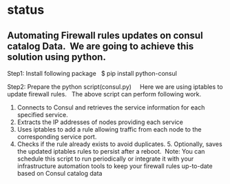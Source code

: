# status

## Automating Firewall rules updates on consul catalog Data.  We are going to achieve this solution using python.
Step1: Install following package   $ pip install python-consul

Step2: Prepare the python script(consul.py)     Here we are using iptables to update firewall rules.   The above script can perform following work.  
1. Connects to Consul and retrieves the service information for each specified service.
2. Extracts the IP addresses of nodes providing each service
3. Uses iptables to add a rule allowing traffic from each node to the corresponding service port.
4. Checks if the rule already exists to avoid duplicates. 5. Optionally, saves the updated iptables rules to persist after a reboot.  Note: You can schedule this script to run periodically or integrate it with your infrastructure automation tools to keep your firewall rules up-to-date based on Consul catalog data
